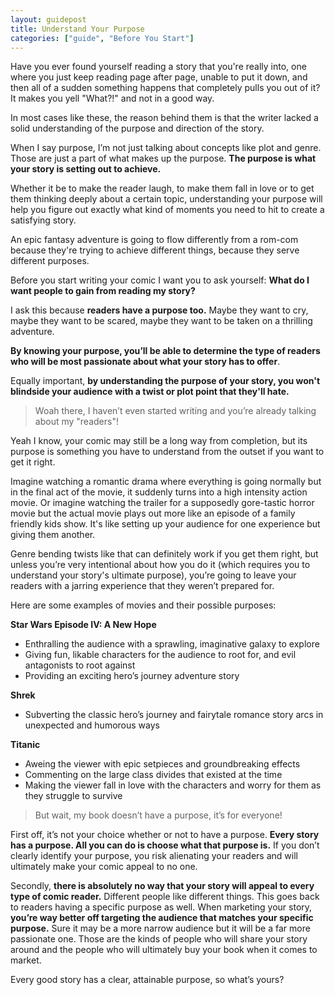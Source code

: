 ```yaml
---
layout: guidepost
title: Understand Your Purpose
categories: ["guide", "Before You Start"]
---
```


Have you ever found yourself reading a story that you're really into, one where you just keep reading page after page, unable to put it down, and then all of a sudden something happens that completely pulls you out of it? It makes you yell "What?!" and not in a good way.

In most cases like these, the reason behind them is that the writer lacked a solid understanding of the purpose and direction of the story.

When I say purpose, I’m not just talking about concepts like plot and genre. Those are just a part of what makes up the purpose. **The purpose is what your story is setting out to achieve.**

Whether it be to make the reader laugh, to make them fall in love or to get them thinking deeply about a certain topic, understanding your purpose will help you figure out exactly what kind of moments you need to hit to create a satisfying story.

An epic fantasy adventure is going to flow differently from a rom-com because they're trying to achieve different things, because they serve different purposes.

Before you start writing your comic I want you to ask yourself: **What do I want people to gain from reading my story?**

I ask this because **readers have a purpose too.** Maybe they want to cry, maybe they want to be scared, maybe they want to be taken on a thrilling adventure.

**By knowing your purpose, you’ll be able to determine the type of readers who will be most passionate about what your story has to offer**.

Equally important, **by understanding the purpose of your story, you won't blindside your audience with a twist or plot point that they'll hate.**

> Woah there, I haven’t even started writing and you’re already talking about my "readers"!

Yeah I know, your comic may still be a long way from completion, but its purpose is something you have to understand from the outset if you want to get it right.

Imagine watching a romantic drama where everything is going normally but in the final act of the movie, it suddenly turns into a high intensity action movie. Or imagine watching the trailer for a supposedly gore-tastic horror movie but the actual movie plays out more like an episode of a family friendly kids show. It's like setting up your audience for one experience but giving them another.

Genre bending twists like that can definitely work if you get them right, but unless you’re very intentional about how you do it (which requires you to understand your story's ultimate purpose), you’re going to leave your readers with a jarring experience that they weren’t prepared for.

Here are some examples of movies and their possible purposes:

**Star Wars Episode IV: A New Hope**
- Enthralling the audience with a sprawling, imaginative galaxy to explore
- Giving fun, likable characters for the audience to root for, and evil antagonists to root against
- Providing an exciting hero’s journey adventure story

**Shrek**
- Subverting the classic hero’s journey and fairytale romance story arcs in unexpected and humorous ways

**Titanic**
- Aweing the viewer with epic setpieces and groundbreaking effects
- Commenting on the large class divides that existed at the time
- Making the viewer fall in love with the characters and worry for them as they struggle to survive


> But wait, my book doesn’t have a purpose, it’s for everyone!

First off, it’s not your choice whether or not to have a purpose. **Every story has a purpose. All you can do is choose what that purpose is.** If you don’t clearly identify your purpose, you risk alienating your readers and will ultimately make your comic appeal to no one.

Secondly, **there is absolutely no way that your story will appeal to every type of comic reader.** Different people like different things. This goes back to readers having a specific purpose as well. When marketing your story, **you’re way better off targeting the audience that matches your specific purpose.** Sure it may be a more narrow audience but it will be a far more passionate one. Those are the kinds of people who will share your story around and the people who will ultimately buy your book when it comes to market.

Every good story has a clear, attainable purpose, so what’s yours?
